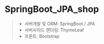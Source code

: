 # SpringBoot_JPA_shop

> * 서버개발 및 ORM: SpringBoot / JPA 
> * 서버사이드 렌더링: ThymeLeaf
> * 프론트: Bootstrap
